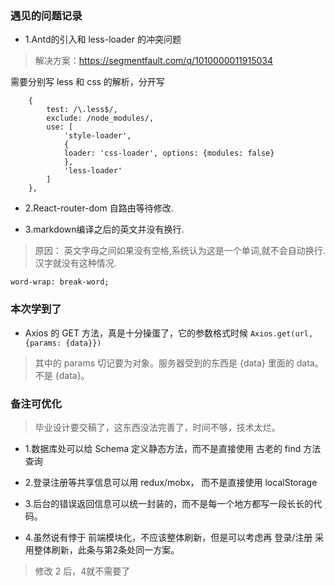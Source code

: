 ### 遇见的问题记录

* 1.Antd的引入和 less-loader 的冲突问题
> 解决方案：https://segmentfault.com/q/1010000011915034

需要分别写 less 和 css 的解析，分开写
```
    {
        test: /\.less$/,
        exclude: /node_modules/,
        use: [
            'style-loader',
            {
            loader: 'css-loader', options: {modules: false}
            },
            'less-loader'
        ]
    },
```

* 2.React-router-dom 自路由等待修改.

* 3.markdown编译之后的英文并没有换行.
> 原因： 英文字母之间如果没有空格,系统认为这是一个单词,就不会自动换行.汉字就没有这种情况.

```
word-wrap: break-word;
```


### 本次学到了

* Axios 的 GET 方法，真是十分操蛋了，它的参数格式时候   `Axios.get(url, {params: {data}})`
> 其中的 params 切记要为对象。服务器受到的东西是  {data} 里面的 data。不是 {data}。


### 备注可优化
> 毕业设计要交稿了，这东西没法完善了，时间不够，技术太烂。

* 1.数据库处可以给 Schema 定义静态方法，而不是直接使用 古老的 find 方法查询
* 2.登录注册等共享信息可以用 redux/mobx， 而不是直接使用 localStorage
* 3.后台的错误返回信息可以统一封装的，而不是每一个地方都写一段长长的代码。

* 4.虽然说有悖于 前端模块化，不应该整体刷新，但是可以考虑再 登录/注册 采用整体刷新，此条与第2条处同一方案。
> 修改 2 后，4就不需要了

